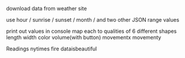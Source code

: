
download data from weather site

use hour / sunrise / sunset / month / and two other JSON range values

print out values in console
map each to qualities of 6 different shapes
length width color volume(with button) movementx movementy

Readings 
nytimes fire
dataisbeautiful
